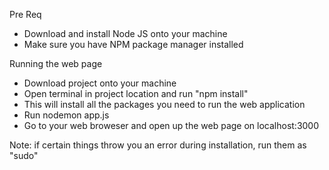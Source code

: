 Pre Req
- Download and install Node JS onto your machine
- Make sure you have NPM package manager installed

Running the web page
- Download project onto your machine
- Open terminal in project location and run "npm install"
- This will install all the packages you need to run the web application
- Run nodemon app.js
- Go to your web broweser and open up the web page on localhost:3000

Note: if certain things throw you an error during installation, run them as "sudo"